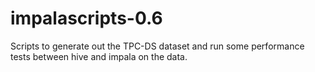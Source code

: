 impalascripts-0.6
=================

Scripts to generate out the TPC-DS dataset and run some performance tests between hive and impala on the data. 
